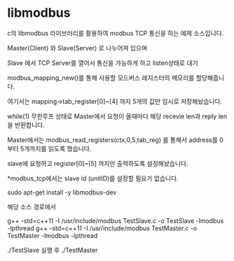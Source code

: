 # libmodbus


c의 libmodbus 라이브러리를 활용하여 modbus TCP 통신을 하는 예제 소스입니다.


Master(Client) 와 Slave(Server) 로 나누어져 있으며

Slave 에서 TCP Server를 열어서 통신을 가능하게 하고 listen상태로 대기

modbus_mapping_new()를 통해 사용할 모드버스 레지스터의 메모리를 할당해줍니다.

여기서는 mapping->tab_register[0]~[4] 까지 5개의 값만 임시로 저장해놨습니다.

while(1) 무한루프 상태로 Master에서 요청이 올때마다 해당 recevie len과  reply len을 반환합니다.



Master에서는 modbus_read_registers(ctx,0,5,tab_reg) 를 통해서
address를 0부터 5개까지를 읽도록 했습니다.

slave에 요청하고 register[0]~[5] 까지만 출력하도록 설정해놨습니다.

*modbus_tcp에서는 slave id (unitID)를 설정할 필요가 없습니다.


sudo apt-get install -y libmodbus-dev

해당 소스 경로에서

 g++ -std=c++11 -I /usr/include/modbus TestSlave.c -o TestSlave -lmodbus -lpthread
 g++ -std=c++11 -I /usr/include/modbus TestMaster.c -o TestMaster -lmodbus -lpthread
 
 ./TestSlave 실행 후 ./TestMaster
